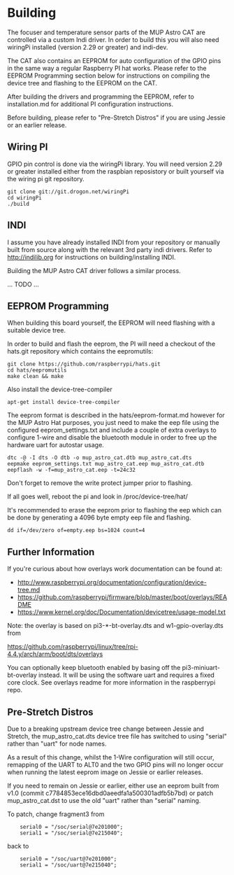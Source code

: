 # Building

The focuser and temperature sensor parts of the MUP Astro CAT are controlled 
via a custom Indi driver. In order to build this you will also need wiringPi 
installed (version 2.29 or greater) and indi-dev.

The CAT also contains an EEPROM for auto configuration of the GPIO pins
in the same way a regular Raspberry PI hat works. Please refer to the EEPROM
Programming section below for instructions on compiling the device tree and
flashing to the EEPROM on the CAT.

After building the drivers and programming the EEPROM, refer to installation.md
for additional PI configuration instructions.

Before building, please refer to "Pre-Stretch Distros" if you are using Jessie
or an earlier release.

## Wiring PI

GPIO pin control is done via the wiringPi library. You will need version 2.29
or greater installed either from the raspbian reposistory or built yourself via
the wiring pi git repository.

    git clone git://git.drogon.net/wiringPi
    cd wiringPi
    ./build


## INDI

I assume you have already installed INDI from your repository or manually
built from source along with the relevant 3rd party indi drivers. Refer to 
http://indilib.org for instructions on building/installing INDI.

Building the MUP Astro CAT driver follows a similar process.

... TODO ...


## EEPROM Programming

When building this board yourself, the EEPROM will need flashing with a suitable
device tree. 

In order to build and flash the eeprom, the PI will need a checkout of the
hats.git repository which contains the eepromutils:

    git clone https://github.com/raspberrypi/hats.git
    cd hats/eepromutils
    make clean && make

Also install the device-tree-compiler

    apt-get install device-tree-compiler

The eeprom format is described in the hats/eeprom-format.md however for
the MUP Astro Hat purposes, you just need to make the eep file using the
configured eeprom_settings.txt and include a couple of extra overlays
to configure 1-wire and disable the bluetooth module in order to free
up the hardware uart for autostar usage.
    
    dtc -@ -I dts -O dtb -o mup_astro_cat.dtb mup_astro_cat.dts
    eepmake eeprom_settings.txt mup_astro_cat.eep mup_astro_cat.dtb
    eepflash -w -f=mup_astro_cat.eep -t=24c32

Don't forget to remove the write protect jumper prior to flashing. 

If all goes well, reboot the pi and look in /proc/device-tree/hat/

It's recommended to erase the eeprom prior to flashing the eep which can
be done by generating a 4096 byte empty eep file and flashing.

    dd if=/dev/zero of=empty.eep bs=1024 count=4

## Further Information

If you're curious about how overlays work documentation can be found at:

  * http://www.raspberrypi.org/documentation/configuration/device-tree.md
  * https://github.com/raspberrypi/firmware/blob/master/boot/overlays/README
  * https://www.kernel.org/doc/Documentation/devicetree/usage-model.txt
 
Note: the overlay is based on pi3-\*-bt-overlay.dts and w1-gpio-overlay.dts from 

   https://github.com/raspberrypi/linux/tree/rpi-4.4.y/arch/arm/boot/dts/overlays

You can optionally keep bluetooth enabled by basing off the pi3-miniuart-bt-overlay instead.
It will be using the software uart and requires a fixed core clock. See overlays
readme for more information in the raspberrypi repo.


## Pre-Stretch Distros

Due to a breaking upstream device tree change between Jessie and Stretch, the
mup_astro_cat.dts device tree file has switched to using "serial" rather than "uart"
for node names.

As a result of this change, whilst the 1-Wire configuration will still occur, remapping
of the UART to ALT0 and the two GPIO pins will no longer occur when running the latest
eeprom image on Jessie or earlier releases.

If you need to remain on Jessie or earlier, either use an eeprom built from v1.0
(commit c7784853ece16dbd0aeedfa1a500301adfb5b7bd) or patch mup_astro_cat.dst to
use the old "uart" rather than "serial" naming.

To patch, change fragment3 from

```
    serial0 = "/soc/serial@7e201000";
	serial1 = "/soc/serial@7e215040";
```

back to

```
    serial0 = "/soc/uart@7e201000";
    serial1 = "/soc/uart@7e215040";

```
